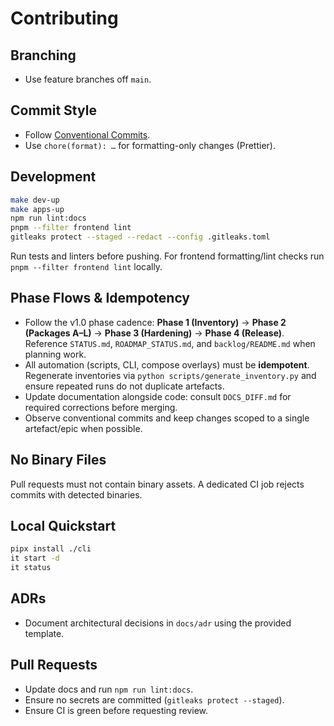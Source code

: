 # Contributing

## Branching

- Use feature branches off `main`.

## Commit Style

- Follow [Conventional Commits](https://www.conventionalcommits.org/).
- Use `chore(format): …` for formatting-only changes (Prettier).

## Development

```bash
make dev-up
make apps-up
npm run lint:docs
pnpm --filter frontend lint
gitleaks protect --staged --redact --config .gitleaks.toml
```

Run tests and linters before pushing. For frontend formatting/lint checks run `pnpm --filter frontend lint` locally.

## Phase Flows & Idempotency

- Follow the v1.0 phase cadence: **Phase 1 (Inventory)** → **Phase 2 (Packages A–L)** → **Phase 3 (Hardening)** → **Phase 4 (Release)**. Reference `STATUS.md`, `ROADMAP_STATUS.md`, and `backlog/README.md` when planning work.
- All automation (scripts, CLI, compose overlays) must be **idempotent**. Regenerate inventories via `python scripts/generate_inventory.py` and ensure repeated runs do not duplicate artefacts.
- Update documentation alongside code: consult `DOCS_DIFF.md` for required corrections before merging.
- Observe conventional commits and keep changes scoped to a single artefact/epic when possible.

## No Binary Files

Pull requests must not contain binary assets. A dedicated CI job rejects commits with detected binaries.

## Local Quickstart

```bash
pipx install ./cli
it start -d
it status
```

## ADRs

- Document architectural decisions in `docs/adr` using the provided template.

## Pull Requests

- Update docs and run `npm run lint:docs`.
- Ensure no secrets are committed (`gitleaks protect --staged`).
- Ensure CI is green before requesting review.
